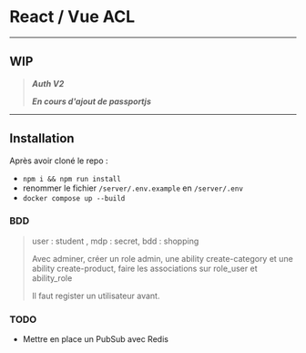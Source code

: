 # React / Vue ACL

---
## WIP

> **_Auth V2_**
> 
> **_En cours d'ajout de passportjs_**
---

## Installation

Après avoir cloné le repo :

-   `npm i && npm run install`
-   renommer le fichier `/server/.env.example` en `/server/.env`
-   `docker compose up --build`

### BDD
> user : student , mdp : secret, bdd : shopping
> 
> Avec adminer, créer un role admin, une ability create-category et une ability create-product, faire les associations sur role_user et ability_role
> 
> Il faut register un utilisateur avant.

### TODO

-   Mettre en place un PubSub avec Redis
